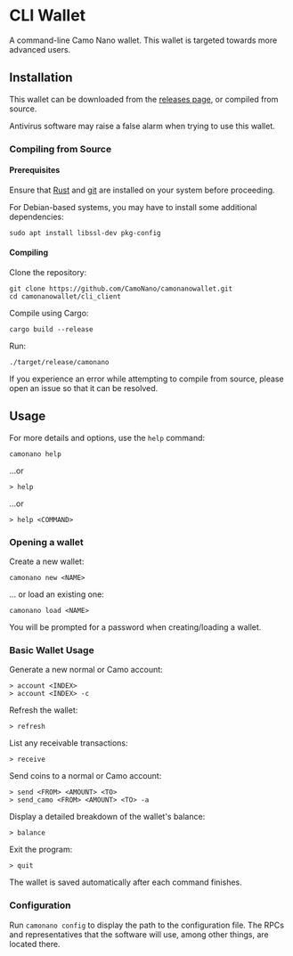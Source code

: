 # CLI Wallet

A command-line Camo Nano wallet. This wallet is targeted towards more advanced users.

## Installation

This wallet can be downloaded from the [releases page](https://github.com/CamoNano/camonanowallet/releases), or compiled from source.

Antivirus software may raise a false alarm when trying to use this wallet.

### Compiling from Source

#### Prerequisites

Ensure that [Rust](https://www.rust-lang.org/tools/install) and [git](https://github.com/git-guides/install-git) are installed on your system before proceeding.

For Debian-based systems, you may have to install some additional dependencies:
```
sudo apt install libssl-dev pkg-config
```

#### Compiling

Clone the repository:
```
git clone https://github.com/CamoNano/camonanowallet.git
cd camonanowallet/cli_client
```

Compile using Cargo:
```
cargo build --release
```

Run:
```
./target/release/camonano
```

If you experience an error while attempting to compile from source, please open an issue so that it can be resolved.

## Usage

For more details and options, use the `help` command:

```
camonano help
```
...or
```
> help
```
...or
```
> help <COMMAND>
```

### Opening a wallet

Create a new wallet:
```
camonano new <NAME>
```

... or load an existing one:
```
camonano load <NAME>
```

You will be prompted for a password when creating/loading a wallet.

### Basic Wallet Usage

Generate a new normal or Camo account:
```
> account <INDEX>
> account <INDEX> -c
```

Refresh the wallet:
```
> refresh
```

List any receivable transactions:
```
> receive
```

Send coins to a normal or Camo account:
```
> send <FROM> <AMOUNT> <TO>
> send_camo <FROM> <AMOUNT> <TO> -a
```

Display a detailed breakdown of the wallet's balance:
```
> balance
```

Exit the program:
```
> quit
```

The wallet is saved automatically after each command finishes.

### Configuration

Run `camonano config` to display the path to the configuration file. The RPCs and representatives that the software will use, among other things, are located there.